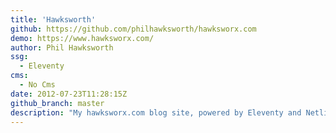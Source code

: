 ```yaml
---
title: 'Hawksworth'
github: https://github.com/philhawksworth/hawksworx.com
demo: https://www.hawksworx.com/
author: Phil Hawksworth
ssg:
  - Eleventy
cms:
  - No Cms
date: 2012-07-23T11:28:15Z
github_branch: master
description: "My hawksworx.com blog site, powered by Eleventy and Netlify"
---
```

